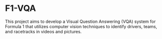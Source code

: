 # F1-VQA
This project aims to develop a Visual Question Answering (VQA) system for Formula 1 that utilizes computer vision techniques to identify drivers, teams, and racetracks in videos and pictures.
